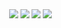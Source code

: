 <div align="center">
	<img src=https://github-profile-trophy.vercel.app/?username=Micg25&theme=darkhub />
	<img src=https://github-readme-stats.vercel.app/api?username=Micg25&show_icons=true&count_private=true&theme=transparent />
	<img src=https://github-readme-stats.vercel.app/api/top-langs/?username=Micg25&layout=compact&theme=transparent />
	<img src=https://github-profile-summary-cards.vercel.app/api/cards/profile-details?username=Micg25&theme=github_dark />
</div>
